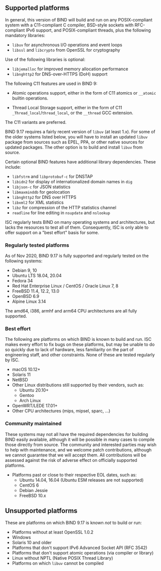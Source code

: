 <!--
Copyright (C) Internet Systems Consortium, Inc. ("ISC")

SPDX-License-Identifier: MPL-2.0

This Source Code Form is subject to the terms of the Mozilla Public
License, v. 2.0.  If a copy of the MPL was not distributed with this
file, You can obtain one at https://mozilla.org/MPL/2.0/.

See the COPYRIGHT file distributed with this work for additional
information regarding copyright ownership.
-->
## Supported platforms

In general, this version of BIND will build and run on any POSIX-compliant
system with a C11-compliant C compiler, BSD-style sockets with RFC-compliant
IPv6 support, and POSIX-compliant threads, plus the following mandatory
libraries:

- `libuv` for asynchronous I/O operations and event loops
- `libssl` and `libcrypto` from OpenSSL for cryptography

Use of the following libraries is optional:

- `libjemalloc` for improved memory allocation performance
- `libnghttp2` for DNS-over-HTTPS (DoH) support

The following C11 features are used in BIND 9:

* Atomic operations support, either in the form of C11 atomics or
  `__atomic` builtin operations.

* Thread Local Storage support, either in the form of C11
  `_Thread_local`/`thread_local`, or the `__thread` GCC extension.

The C11 variants are preferred.

BIND 9.17 requires a fairly recent version of `libuv` (at least 1.x).  For
some of the older systems listed below, you will have to install an updated
`libuv` package from sources such as EPEL, PPA, or other native sources for
updated packages. The other option is to build and install `libuv` from
source.

Certain optional BIND features have additional library dependencies.
These include:

* `libfstrm` and `libprotobuf-c` for DNSTAP
* `libidn2` for display of internationalized domain names in `dig`
* `libjson-c` for JSON statistics
* `libmaxminddb` for geolocation
* `libnghttp2` for DNS over HTTPS
* `libxml2` for XML statistics
* `libz` for compression of the HTTP statistics channel
* `readline` for line editing in `nsupdate` and `nslookup`

ISC regularly tests BIND on many operating systems and architectures, but
lacks the resources to test all of them. Consequently, ISC is only able to
offer support on a "best effort" basis for some.

### Regularly tested platforms

As of Nov 2020, BIND 9.17 is fully supported and regularly tested on the
following systems:

* Debian 9, 10
* Ubuntu LTS 18.04, 20.04
* Fedora 34
* Red Hat Enterprise Linux / CentOS / Oracle Linux 7, 8
* FreeBSD 11.4, 12.2, 13.0
* OpenBSD 6.9
* Alpine Linux 3.14

The amd64, i386, armhf and arm64 CPU architectures are all fully supported.

### Best effort

The following are platforms on which BIND is known to build and run.
ISC makes every effort to fix bugs on these platforms, but may be unable
to do so quickly due to lack of hardware, less familiarity on the part
of engineering staff, and other constraints. None of these are tested
regularly by ISC.

* macOS 10.12+
* Solaris 11
* NetBSD
* Other Linux distributions still supported by their vendors, such as:
    * Ubuntu 20.10+
    * Gentoo
    * Arch Linux
* OpenWRT/LEDE 17.01+
* Other CPU architectures (mips, mipsel, sparc, ...)

### Community maintained

These systems may not all have the required dependencies for building BIND
easily available, although it will be possible in many cases to compile
those directly from source. The community and interested parties may wish
to help with maintenance, and we welcome patch contributions, although we
cannot guarantee that we will accept them.  All contributions will be
assessed against the risk of adverse effect on officially supported
platforms.

* Platforms past or close to their respective EOL dates, such as:
    * Ubuntu 14.04, 16.04 (Ubuntu ESM releases are not supported)
    * CentOS 6
    * Debian Jessie
    * FreeBSD 10.x

## Unsupported platforms

These are platforms on which BIND 9.17 is known *not* to build or run:

* Platforms without at least OpenSSL 1.0.2
* Windows
* Solaris 10 and older
* Platforms that don't support IPv6 Advanced Socket API (RFC 3542)
* Platforms that don't support atomic operations (via compiler or library)
* Linux without NPTL (Native POSIX Thread Library)
* Platforms on which `libuv` cannot be compiled
